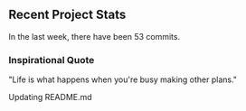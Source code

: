 ## Recent Project Stats

In the last week, there have been 53 commits.

### Inspirational Quote

"Life is what happens when you're busy making other plans."

Updating README.md
